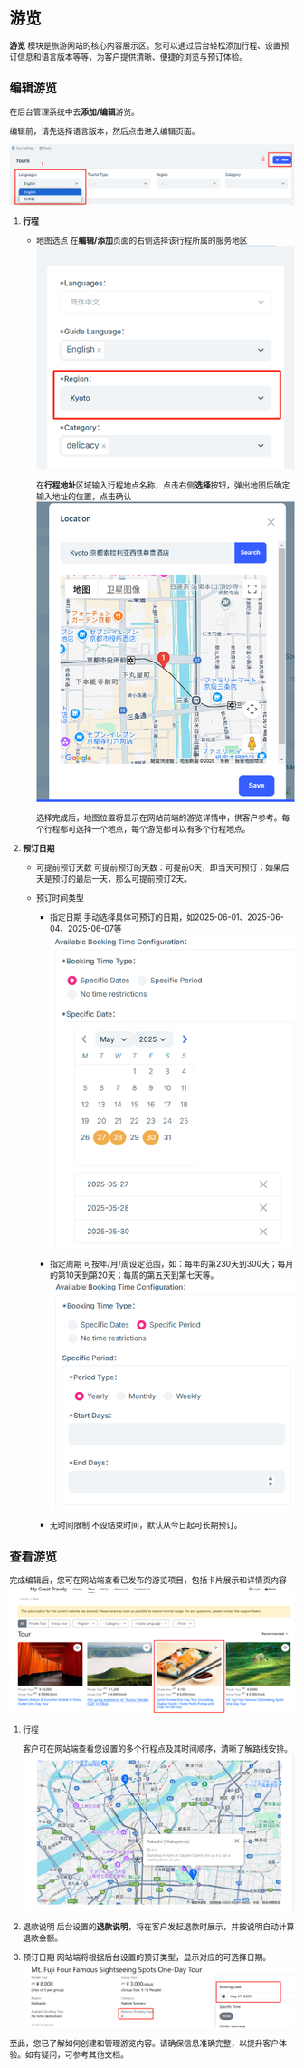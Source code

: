 # 游览

**游览** 模块是旅游网站的核心内容展示区。您可以通过后台轻松添加行程、设置预订信息和语言版本等等，为客户提供清晰、便捷的浏览与预订体验。

## 编辑游览

在后台管理系统中去**添加/编辑**游览。

编辑前，请先选择语言版本，然后点击进入编辑页面。

![游览-语言版本](images/Tour-Language.jpg)

1. **行程**
   - 地图选点
     在**编辑/添加**页面的右侧选择该行程所属的服务地区
     ![选择区域](images/Change-Region.jpg)

     在**行程地址**区域输入行程地点名称，点击右侧**选择**按钮，弹出地图后确定输入地址的位置，点击确认
     ![选择地点](images/Change-Map.jpg)

     选择完成后，地图位置将显示在网站前端的游览详情中，供客户参考。每个行程都可选择一个地点，每个游览都可以有多个行程地点。

2. **预订日期**

   - 可提前预订天数
     可提前预订的天数：可提前0天，即当天可预订；如果后天是预订的最后一天，那么可提前预订2天。

   - 预订时间类型

     - 指定日期
       手动选择具体可预订的日期，如2025-06-01、2025-06-04、2025-06-07等
       ![指定日期](images/Booking-Time-Date.jpg)

     - 指定周期
       可按年/月/周设定范围，如：每年的第230天到300天；每月的第10天到第20天；每周的第五天到第七天等。
       ![指定周期](images/Booking-Time-Period.jpg)

     - 无时间限制
       不设结束时间，默认从今日起可长期预订。

## 查看游览

完成编辑后，您可在网站端查看已发布的游览项目，包括卡片展示和详情页内容
![游览卡片](images/Tour-Card.jpg)

1. 行程

   客户可在网站端查看您设置的多个行程点及其时间顺序，清晰了解路线安排。
   ![行程地图](images/Itineraries-Map.jpg)

2. 退款说明
   后台设置的**退款说明**，将在客户发起退款时展示，并按说明自动计算退款金额。

3. 预订日期
   网站端将根据后台设置的预订类型，显示对应的可选择日期。
   ![预订日期](images/Booking-Time.jpg)

至此，您已了解如何创建和管理游览内容。请确保信息准确完整，以提升客户体验。如有疑问，可参考其他文档。
